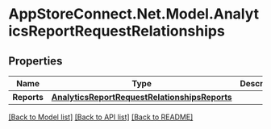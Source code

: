 # AppStoreConnect.Net.Model.AnalyticsReportRequestRelationships

## Properties

Name | Type | Description | Notes
------------ | ------------- | ------------- | -------------
**Reports** | [**AnalyticsReportRequestRelationshipsReports**](AnalyticsReportRequestRelationshipsReports.md) |  | [optional] 

[[Back to Model list]](../README.md#documentation-for-models) [[Back to API list]](../README.md#documentation-for-api-endpoints) [[Back to README]](../README.md)


